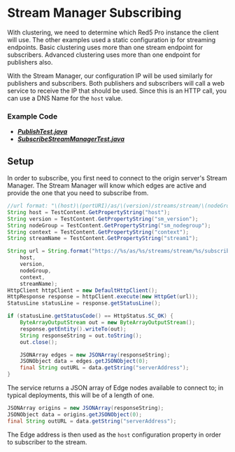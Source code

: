 # Stream Manager Subscribing

With clustering, we need to determine which Red5 Pro instance the client will use. The other examples used a static configuration ip for streaming endpoints. Basic clustering uses more than one stream endpoint for subscribers. Advanced clustering uses more than one endpoint for publishers also.

With the Stream Manager, our configuration IP will be used similarly for publishers and subscribers. Both publishers and subscribers will call a web service to receive the IP that should be used. Since this is an HTTP call, you can use a DNS Name for the `host` value.

### Example Code

- ***[PublishTest.java](../PublishTest/PublishTest.java)***
- ***[SubscribeStreamManagerTest.java](SubscribeStreamManagerTest.java)***

## Setup

In order to subscribe, you first need to connect to the origin server's Stream Manager. The Stream Manager will know which edges are active and provide the one that you need to subscribe from.

```Java
//url format: "\(host)\(portURI)/as/\(version)/streams/stream/\(nodeGroup)/publish/\(context)/\(streamName)"
String host = TestContent.GetPropertyString("host");
String version = TestContent.GetPropertyString("sm_version");
String nodeGroup = TestContent.GetPropertyString("sm_nodegroup");
String context = TestContent.GetPropertyString("context");
String streamName = TestContent.GetPropertyString("stream1");

String url = String.format("https://%s/as/%s/streams/stream/%s/subscribe/%s/%s",
    host,
    version,
    nodeGroup,
    context,
    streamName);
HttpClient httpClient = new DefaultHttpClient();
HttpResponse response = httpClient.execute(new HttpGet(url));
StatusLine statusLine = response.getStatusLine();

if (statusLine.getStatusCode() == HttpStatus.SC_OK) {
    ByteArrayOutputStream out = new ByteArrayOutputStream();
    response.getEntity().writeTo(out);
    String responseString = out.toString();
    out.close();

    JSONArray edges = new JSONArray(responseString);
    JSONObject data = edges.getJSONObject(0);
    final String outURL = data.getString("serverAddress");
}
```

The service returns a JSON array of Edge nodes available to connect to; in typical deployments, this will be of a length of one.

```Java
JSONArray origins = new JSONArray(responseString);
JSONObject data = origins.getJSONObject(0);
final String outURL = data.getString("serverAddress");
```

The Edge address is then used as the `host` configuration property in order to subscriber to the stream.
